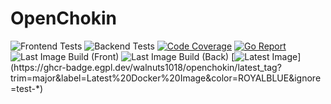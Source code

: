 # OpenChokin

![Frontend Tests](https://github.com/walnuts1018/openchokin/actions/workflows/front-test.yaml/badge.svg)
![Backend Tests](https://github.com/walnuts1018/openchokin/actions/workflows/back-test.yaml/badge.svg)
[![Code Coverage](https://img.shields.io/codecov/c/github/walnuts1018/openchokin/master.svg)](https://codecov.io/github/walnuts1018/openchokin?branch=master)
[![Go Report](https://goreportcard.com/badge/github.com/walnuts1018/openchokin)](https://goreportcard.com/report/github.com/walnuts1018/openchokin)
![Last Image Build (Front)](https://github.com/walnuts1018/openchokin/actions/workflows/docker-front.yaml/badge.svg)
![Last Image Build (Back)](https://github.com/walnuts1018/openchokin/actions/workflows/docker-back.yaml/badge.svg)
[![Latest Image](https://ghcr-badge.egpl.dev/walnuts1018/openchokin-front/latest_tag?trim=major&label=Latest%20Docker%20Image&color=ROYALBLUE&ignore=test-*)](https://ghcr-badge.egpl.dev/walnuts1018/openchokin/latest_tag?trim=major&label=Latest%20Docker%20Image&color=ROYALBLUE&ignore=test-*)
